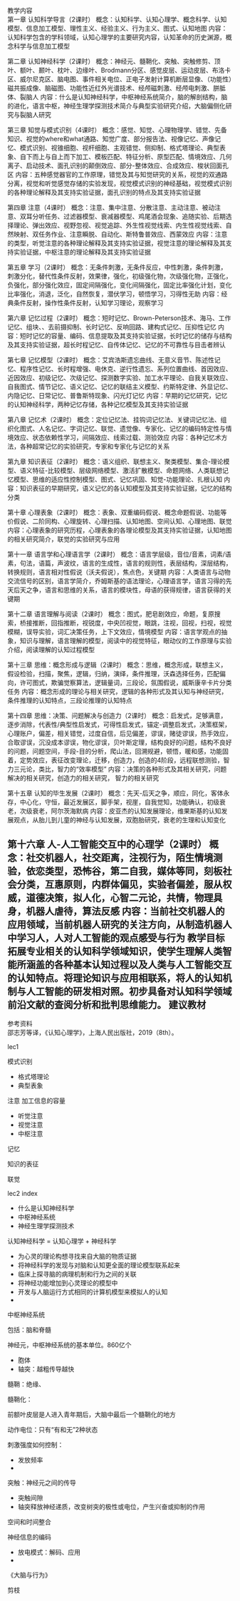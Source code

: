 教学内容	
第一章 认知科学导言（2课时）
概念：认知科学、认知心理学、概念科学、认知模型、信息加工模型、理性主义、经验主义、行为主义、图式、认知地图
内容：认知科学包含的学科领域，认知心理学的主要研究内容，认知革命的历史渊源，概念科学与信息加工模型

第二章 认知神经科学（2课时）
概念：神经元、髓鞘化、突触、突触修剪、顶叶、额叶、颞叶、枕叶、边缘叶、Brodmann分区、感觉皮层、运动皮层、布洛卡区、威尔尼克区、脑电图、事件相关电位、正电子发射计算机断层显像、（功能性）磁共振成像、脑磁图、功能性近红外光谱技术、经颅磁刺激、经颅电刺激、胼胝体、裂脑人
内容：什么是认知神经科学，中枢神经系统简介，脑的解剖结构，脑的进化，语言中枢，神经生理学探测技术简介与典型实验研究介绍，大脑偏侧化研究与裂脑人研究

第三章 知觉与模式识别（4课时）
概念：感觉、知觉、心理物理学、错觉、先备知识、视觉的where和what通路、知觉广度、部分报告法、视像记忆、声像记忆、模式识别、视锥细胞、视杆细胞、主观错觉、侧抑制、格式塔理论、典型表象、自下而上与自上而下加工、模板匹配、特征分析、原型匹配、情境效应、几何离子、启动技术、面孔识别的颠倒效应、部分-整体效应、合成效应、梭状回面孔区
内容：五种感觉器官的工作原理，错觉及其与知觉研究的关系，视觉的双通路分离，视觉和听觉感觉存储的实验发现，视觉模式识别的神经基础，视觉模式识别的各种理论解释及其支持实验证据，面孔识别的特点及其支持实验证据

第四章 注意（4课时）
概念：注意、集中注意、分散注意、主动注意、被动注意、双耳分听任务、过滤器模型、衰减器模型、鸡尾酒会现象、追随实验、后期选择理论、弹出效应、视野忽视、视觉追踪、外生性视觉线索、内生性视觉线索、自然映射、双任务作业、注意瞬脱、自动化、斯特鲁普效应、西蒙效应
内容：注意的类型，听觉注意的各种理论解释及其支持实验证据，视觉注意的理论解释及其支持实验证据，中枢注意的理论解释及其支持实验证据

第五章 学习（2课时）
概念：无条件刺激，无条件反应，中性刺激，条件刺激，刺激分化，替代性条件反射，效果律，强化，初级强化物，次级强化物，正强化，负强化，部分强化效应，固定间隔强化，变化间隔强化，固定比率强化计划，变化比率强化，消退，泛化，自然恢复，潜伏学习，顿悟学习，习得性无助
内容：经典条件反射，操作性条件反射，认知学习理论，观察学习

第六章 记忆过程（2课时）
概念：短时记忆、Brown-Peterson技术、海马、工作记忆、组块、、去前摄抑制、长时记忆、反响回路、建构式记忆、压抑性记忆
内容：短时记忆的容量、编码、信息提取及其支持实验证据，长时记忆的储存与结构及其支持实验证据，超长时程记忆、自传体记忆、记忆的不可靠性与目击者辨认

第七章 记忆模型（2课时）
概念：艾宾浩斯遗忘曲线、无意义音节、陈述性记忆、程序性记忆、长时程增强、电休克、逆行性遗忘、系列位置曲线、首因效应、近因效应、初级记忆、次级记忆、探测数字实验、加工水平理论、自我关联效应、自我图式、情节记忆、语义记忆、记忆的联结主义模型、约斯特定律、外显记忆、内隐记忆、日常记忆、普鲁斯特现象、闪光灯记忆
内容：早期的记忆研究，记忆的认知神经科学，两种记忆存储，各种记忆模型及其支持实验证据

第八章 记忆术（2课时）
概念：定位记忆法、挂钩词记忆法、关键词记忆法、组织化图式、人名记忆、字词记忆、联觉、遗觉像、专家化、记忆的编码特定性与情境效应、状态依赖性学习，间隔效应、线索过载、测验效应
内容：各种记忆术方法，各种超常记忆的实验研究，专家和专家化与记忆的关系

第九章 知识表征（2课时）
概念：语义组织、联想主义、聚类模型、集合-理论模型、语义特征-比较模型、层级网络模型、激活扩散模型、命题网络、人类联想记忆模型、思维的适应性控制模型、图式、记忆巩固、知觉-功能理论、扎根认知
内容：知识表征的早期研究，语义记忆的各认知模型及其支持实验证据，记忆的结构分类

第十章 心理表象（2课时）
概念：表象、双重编码假说、概念命题假说、功能等价假说、二阶同构、心理旋转、心理扫描、认知地图、空间认知、心理地图、联觉
内容：心理表象的研究历程，心理表象的各理论模型及其支持实验证据，认知地图的相关研究简介，联觉的实验研究与应用

第十一章 语言学和心理语言学（2课时）
概念：语言学层级，音位/音素，词素/语素，句法，语篇，声波纹，语言的生成性，语言的规则性，表层结构，深层结构，转换规则，语言相对性假说（沃夫假说），焦点色，关键期
内容：人类语言与动物交流信号的区别，语言学简介，乔姆斯基的语法理论，心理语言学，语言习得的先天后天之争，语言和思维的关系，语言的模块性，母语的获得规律，语言获得的关键期

第十二章 语言理解与阅读（2课时）
概念：图式，肥皂剧效应，命题，复原搜索，桥接推断，回指推断，视锐度，中央凹视觉，眼跳，注视，回视，扫视，视觉模糊，误导实验，词汇决策任务，上下文效应，情境模型
内容：语言学观点的抽象，知识与理解，语言理解的模型，阅读中的视觉特征，眼动仪的工作原理与实验介绍，阅读理解的认知过程模型

第十三章 思维：概念形成与逻辑（2课时）
概念：思维，概念形成，联想主义，假设检验，扫描，聚焦，逻辑，归纳，演绎，条件推理，沃森选择任务，匹配偏向，许可图式，欺骗觉察算法，逻辑量词，三段论，氛围假说，威斯康辛卡片分类任务
内容：概念形成的理论与相关研究，逻辑的各种形式及其认知与神经研究，条件推理的认知特点，三段论推理的认知特点

第十四章 思维：决策、问题解决与创造力（2课时）
概念：启发式，足够满意，逐步消除，代表性/典型性启发式，可得性启发式，锚定-调整启发式，决策框架，心理账户，偏差，相关错觉，过度自信，后见偏差，谬误，赌徒谬误，热手效应，合取谬误，沉没成本谬误，物化谬误，贝叶斯定理，结构良好的问题，结构不良好的问题，问题空间，手段-目的分析，爬山法，回溯规避，顿悟，暖和感，功能固着，定势效应，表征改变理论，迁移，创造力，创造的4阶段，远程联想测验，智力三元论，类比，智力的“效率模型”
内容：决策的各种形式及其相关研究，问题解决的相关研究，创造力的相关研究， 智力的相关研究

第十五章 认知的毕生发展（2课时）
概念：先天-后天之争，顺应，同化，客体永存，中心化，守恒，最近发展区，脚手架，视崖，自我觉知，功能确认，初级衰老，次级衰老，阿尔茨海默病
内容：皮亚杰的认知发展理论，维果斯基的认知发展观点，从胎儿到儿童的神经与认知发展，双胞胎研究，衰老的生理和认知变化

第十六章 人-人工智能交互中的心理学（2课时）
概念：社交机器人，社交距离，注视行为，陌生情境测验，依恋类型，恐怖谷，第二自我，媒体等同，刻板社会分类，互惠原则，内群体偏见，实验者偏差，服从权威，道德决策，拟人化，心智二元论，共情，物理具身，机器人虐待，算法反感
内容：当前社交机器人的应用领域，当前机器人研究的关注方向，从制造机器人中学习人，人对人工智能的观点感受与行为
教学目标	
拓展专业相关的认知科学领域知识，使学生理解人类智能所涵盖的各种基本认知过程以及人类与人工智能交互的认知特点。将理论知识与应用相联系，将人的认知机制与人工智能的研发相对照。初步具备对认知科学领域前沿文献的查阅分析和批判思维能力。
建议教材	
--
参考资料	
邵志芳等译，《认知心理学》，上海人民出版社，2019（8th）。


lec1

模式识别
- 格式塔理论
- 典型表象

注意  加工信息的容量
- 听觉注意
- 视觉注意
- 中枢注意

记忆

知识的表征

联觉


lec2
index
- 什么是认知神经科学
- 中枢神经系统
- 神经生理学探测技术

认知神经科学 = 认知心理学 + 神经科学
- 为心灵的理论构想寻找来自大脑的物质证据
- 将神经科学的发现与对脑和认知更全面的理论模型联系起来
- 临床上探寻脑的病理机制和行为之间的关联
- 将神经功能增加到心灵理论的模型中
- 开发与人脑运行方式相同的计算机模型来模拟人的认知
- 


中枢神经系统

包括：脑和脊髓

神经元，中枢神经系统的基本单位。860亿个
- 胞体
- 轴突：越粗传导越快

髓鞘：绝缘、

髓鞘化：

前额叶皮层是人进入青年期后，大脑中最后一个髓鞘化的地方

动作电位：只有“有和无”2种状态

刺激强度如何控制：
- 发放频率
- 


突触：神经元之间的传导
- 突触间隙
- 轴突释放神经递质，改变树突的极性或电位，产生兴奋或抑制的作用


空间和时间整合



神经信息的编码
- 放电模式：解码、应用
- 


《大脑与行为》


剪枝

